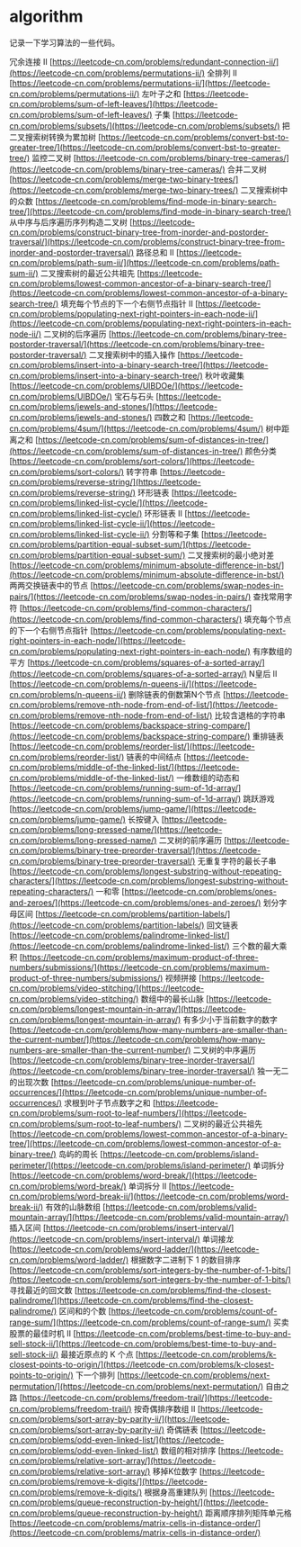 # algorithm

记录一下学习算法的一些代码。

冗余连接 II
[https://leetcode-cn.com/problems/redundant-connection-ii/](https://leetcode-cn.com/problems/permutations-ii/)
全排列 II
[https://leetcode-cn.com/problems/permutations-ii/](https://leetcode-cn.com/problems/permutations-ii/)
左叶子之和
[https://leetcode-cn.com/problems/sum-of-left-leaves/](https://leetcode-cn.com/problems/sum-of-left-leaves/)
子集
[https://leetcode-cn.com/problems/subsets/](https://leetcode-cn.com/problems/subsets/)
把二叉搜索树转换为累加树
[https://leetcode-cn.com/problems/convert-bst-to-greater-tree/](https://leetcode-cn.com/problems/convert-bst-to-greater-tree/)
监控二叉树
[https://leetcode-cn.com/problems/binary-tree-cameras/](https://leetcode-cn.com/problems/binary-tree-cameras/)
合并二叉树
[https://leetcode-cn.com/problems/merge-two-binary-trees/](https://leetcode-cn.com/problems/merge-two-binary-trees/)
二叉搜索树中的众数
[https://leetcode-cn.com/problems/find-mode-in-binary-search-tree/](https://leetcode-cn.com/problems/find-mode-in-binary-search-tree/)
从中序与后序遍历序列构造二叉树
[https://leetcode-cn.com/problems/construct-binary-tree-from-inorder-and-postorder-traversal/](https://leetcode-cn.com/problems/construct-binary-tree-from-inorder-and-postorder-traversal/)
路径总和 II
[https://leetcode-cn.com/problems/path-sum-ii/](https://leetcode-cn.com/problems/path-sum-ii/)
二叉搜索树的最近公共祖先
[https://leetcode-cn.com/problems/lowest-common-ancestor-of-a-binary-search-tree/](https://leetcode-cn.com/problems/lowest-common-ancestor-of-a-binary-search-tree/)
填充每个节点的下一个右侧节点指针 II
[https://leetcode-cn.com/problems/populating-next-right-pointers-in-each-node-ii/](https://leetcode-cn.com/problems/populating-next-right-pointers-in-each-node-ii/)
二叉树的后序遍历
[https://leetcode-cn.com/problems/binary-tree-postorder-traversal/](https://leetcode-cn.com/problems/binary-tree-postorder-traversal/)
二叉搜索树中的插入操作
[https://leetcode-cn.com/problems/insert-into-a-binary-search-tree/](https://leetcode-cn.com/problems/insert-into-a-binary-search-tree/)
秋叶收藏集
[https://leetcode-cn.com/problems/UlBDOe/](https://leetcode-cn.com/problems/UlBDOe/)
宝石与石头
[https://leetcode-cn.com/problems/jewels-and-stones/](https://leetcode-cn.com/problems/jewels-and-stones/)
四数之和
[https://leetcode-cn.com/problems/4sum/](https://leetcode-cn.com/problems/4sum/)
树中距离之和
[https://leetcode-cn.com/problems/sum-of-distances-in-tree/](https://leetcode-cn.com/problems/sum-of-distances-in-tree/)
颜色分类
[https://leetcode-cn.com/problems/sort-colors/](https://leetcode-cn.com/problems/sort-colors/)
转字符串
[https://leetcode-cn.com/problems/reverse-string/](https://leetcode-cn.com/problems/reverse-string/)
环形链表
[https://leetcode-cn.com/problems/linked-list-cycle/](https://leetcode-cn.com/problems/linked-list-cycle/)
环形链表 II
[https://leetcode-cn.com/problems/linked-list-cycle-ii/](https://leetcode-cn.com/problems/linked-list-cycle-ii/)
分割等和子集
[https://leetcode-cn.com/problems/partition-equal-subset-sum/](https://leetcode-cn.com/problems/partition-equal-subset-sum/)
二叉搜索树的最小绝对差
[https://leetcode-cn.com/problems/minimum-absolute-difference-in-bst/](https://leetcode-cn.com/problems/minimum-absolute-difference-in-bst/)
两两交换链表中的节点
[https://leetcode-cn.com/problems/swap-nodes-in-pairs/](https://leetcode-cn.com/problems/swap-nodes-in-pairs/)
查找常用字符
[https://leetcode-cn.com/problems/find-common-characters/](https://leetcode-cn.com/problems/find-common-characters/)
填充每个节点的下一个右侧节点指针
[https://leetcode-cn.com/problems/populating-next-right-pointers-in-each-node/](https://leetcode-cn.com/problems/populating-next-right-pointers-in-each-node/)
有序数组的平方
[https://leetcode-cn.com/problems/squares-of-a-sorted-array/](https://leetcode-cn.com/problems/squares-of-a-sorted-array/)
N皇后 II
[https://leetcode-cn.com/problems/n-queens-ii/](https://leetcode-cn.com/problems/n-queens-ii/)
删除链表的倒数第N个节点
[https://leetcode-cn.com/problems/remove-nth-node-from-end-of-list/](https://leetcode-cn.com/problems/remove-nth-node-from-end-of-list/)
比较含退格的字符串
[https://leetcode-cn.com/problems/backspace-string-compare/](https://leetcode-cn.com/problems/backspace-string-compare/)
重排链表
[https://leetcode-cn.com/problems/reorder-list/](https://leetcode-cn.com/problems/reorder-list/)
链表的中间结点
[https://leetcode-cn.com/problems/middle-of-the-linked-list/](https://leetcode-cn.com/problems/middle-of-the-linked-list/)
一维数组的动态和
[https://leetcode-cn.com/problems/running-sum-of-1d-array/](https://leetcode-cn.com/problems/running-sum-of-1d-array/)
跳跃游戏
[https://leetcode-cn.com/problems/jump-game/](https://leetcode-cn.com/problems/jump-game/)
长按键入
[https://leetcode-cn.com/problems/long-pressed-name/](https://leetcode-cn.com/problems/long-pressed-name/)
二叉树的前序遍历
[https://leetcode-cn.com/problems/binary-tree-preorder-traversal/](https://leetcode-cn.com/problems/binary-tree-preorder-traversal/)
无重复字符的最长子串
[https://leetcode-cn.com/problems/longest-substring-without-repeating-characters/](https://leetcode-cn.com/problems/longest-substring-without-repeating-characters/)
一和零
[https://leetcode-cn.com/problems/ones-and-zeroes/](https://leetcode-cn.com/problems/ones-and-zeroes/)
划分字母区间
[https://leetcode-cn.com/problems/partition-labels/](https://leetcode-cn.com/problems/partition-labels/)
回文链表
[https://leetcode-cn.com/problems/palindrome-linked-list/](https://leetcode-cn.com/problems/palindrome-linked-list/)
三个数的最大乘积
[https://leetcode-cn.com/problems/maximum-product-of-three-numbers/submissions/](https://leetcode-cn.com/problems/maximum-product-of-three-numbers/submissions/)
视频拼接
[https://leetcode-cn.com/problems/video-stitching/](https://leetcode-cn.com/problems/video-stitching/)
数组中的最长山脉
[https://leetcode-cn.com/problems/longest-mountain-in-array/](https://leetcode-cn.com/problems/longest-mountain-in-array/)
有多少小于当前数字的数字
[https://leetcode-cn.com/problems/how-many-numbers-are-smaller-than-the-current-number/](https://leetcode-cn.com/problems/how-many-numbers-are-smaller-than-the-current-number/)
二叉树的中序遍历
[https://leetcode-cn.com/problems/binary-tree-inorder-traversal/](https://leetcode-cn.com/problems/binary-tree-inorder-traversal/)
独一无二的出现次数
[https://leetcode-cn.com/problems/unique-number-of-occurrences/](https://leetcode-cn.com/problems/unique-number-of-occurrences/)
求根到叶子节点数字之和
[https://leetcode-cn.com/problems/sum-root-to-leaf-numbers/](https://leetcode-cn.com/problems/sum-root-to-leaf-numbers/)
二叉树的最近公共祖先
[https://leetcode-cn.com/problems/lowest-common-ancestor-of-a-binary-tree/](https://leetcode-cn.com/problems/lowest-common-ancestor-of-a-binary-tree/)
岛屿的周长
[https://leetcode-cn.com/problems/island-perimeter/](https://leetcode-cn.com/problems/island-perimeter/)
单词拆分
[https://leetcode-cn.com/problems/word-break/](https://leetcode-cn.com/problems/word-break/)
单词拆分 II
[https://leetcode-cn.com/problems/word-break-ii/](https://leetcode-cn.com/problems/word-break-ii/)
有效的山脉数组
[https://leetcode-cn.com/problems/valid-mountain-array/](https://leetcode-cn.com/problems/valid-mountain-array/)
插入区间
[https://leetcode-cn.com/problems/insert-interval/](https://leetcode-cn.com/problems/insert-interval/)
单词接龙
[https://leetcode-cn.com/problems/word-ladder/](https://leetcode-cn.com/problems/word-ladder/)
根据数字二进制下 1 的数目排序
[https://leetcode-cn.com/problems/sort-integers-by-the-number-of-1-bits/](https://leetcode-cn.com/problems/sort-integers-by-the-number-of-1-bits/)
寻找最近的回文数
[https://leetcode-cn.com/problems/find-the-closest-palindrome/](https://leetcode-cn.com/problems/find-the-closest-palindrome/)
区间和的个数
[https://leetcode-cn.com/problems/count-of-range-sum/](https://leetcode-cn.com/problems/count-of-range-sum/)
买卖股票的最佳时机 II
[https://leetcode-cn.com/problems/best-time-to-buy-and-sell-stock-ii/](https://leetcode-cn.com/problems/best-time-to-buy-and-sell-stock-ii/)
最接近原点的 K 个点
[https://leetcode-cn.com/problems/k-closest-points-to-origin/](https://leetcode-cn.com/problems/k-closest-points-to-origin/)
下一个排列
[https://leetcode-cn.com/problems/next-permutation/](https://leetcode-cn.com/problems/next-permutation/)
自由之路
[https://leetcode-cn.com/problems/freedom-trail/](https://leetcode-cn.com/problems/freedom-trail/)
按奇偶排序数组 II
[https://leetcode-cn.com/problems/sort-array-by-parity-ii/](https://leetcode-cn.com/problems/sort-array-by-parity-ii/)
奇偶链表
[https://leetcode-cn.com/problems/odd-even-linked-list/](https://leetcode-cn.com/problems/odd-even-linked-list/)
数组的相对排序
[https://leetcode-cn.com/problems/relative-sort-array/](https://leetcode-cn.com/problems/relative-sort-array/)
移掉K位数字
[https://leetcode-cn.com/problems/remove-k-digits/](https://leetcode-cn.com/problems/remove-k-digits/)
根据身高重建队列
[https://leetcode-cn.com/problems/queue-reconstruction-by-height/](https://leetcode-cn.com/problems/queue-reconstruction-by-height/)
距离顺序排列矩阵单元格
[https://leetcode-cn.com/problems/matrix-cells-in-distance-order/](https://leetcode-cn.com/problems/matrix-cells-in-distance-order/)
